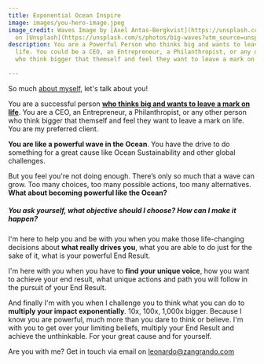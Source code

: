 ```yaml
---
title: Exponential Ocean Inspire
image: images/you-hero-image.jpeg
image_credit: Waves Image by [Axel Antas-Bergkvist](https://unsplash.com/@aabergkvist?utm_source=unsplash&utm_medium=referral&utm_content=creditCopyText)
  on [Unsplash](https://unsplash.com/s/photos/big-waves?utm_source=unsplash&utm_medium=referral&utm_content=creditCopyText)
description: You are a Powerful Person who thinks big and wants to leave a mark on
  life. You could be a CEO, an Entrepreneur, a Philanthropist, or any other person
  who think bigger that themself and feel they want to leave a mark on life.

---
```

So much [about myself](/about), let's talk about you!

You are a successful person [**who thinks big and wants to leave a mark on life**](/you). You are a CEO, an Entrepreneur, a Philanthropist, or any other person who think bigger that themself and feel they want to leave a mark on life. You are my preferred client.

**You are like a powerful wave in the Ocean**. You have the drive to do something for a great cause like Ocean Sustainability and other global challenges.

But you feel you're not doing enough.  There’s only so much that a wave can grow. Too many choices, too many possible actions, too many alternatives. **What about becoming powerful like the Ocean?**

##### You ask yourself, what objective should I choose? How can I make it happen?

I'm here to help you and be with you when you make those life-changing decisions about **what really drives you**, what you are able to do just for the sake of it, what is your powerful End Result.

I'm here with you when you have to **find your unique voice**, how you want to achieve your end result, what unique actions and path you will follow in the pursuit of your End Result.

And finally I'm with you when I challenge you to think what you can do to **multiply your impact exponentially**. 10x, 100x, 1,000x bigger. Because I know you are powerful, much more than you dare to think or believe. I'm with you to get over your limiting beliefs, multiply your End Result and achieve the unthinkable. For your great cause and for yourself.

Are you with me? Get in touch via email on [leonardo@zangrando.com](https://mail.google.com/mail/?view=cm&fs=1&tf=1&to=leonardo@zangrando.com)
